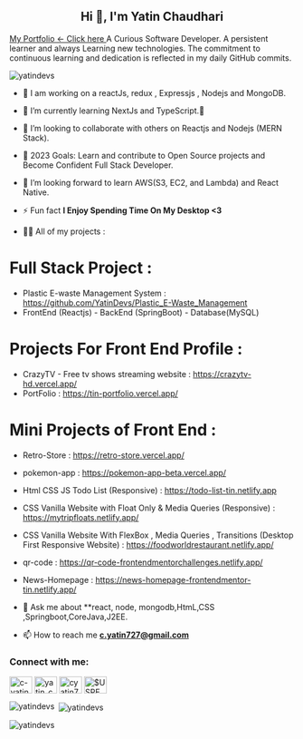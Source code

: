 <h2 align="center"> Hi 👋, I'm Yatin Chaudhari</h2> <a target="_blank" href="https://tin-portfolio.vercel.app/">My Portfolio <- Click here </a>
A Curious Software Developer.
A persistent learner and always Learning new technologies.
The commitment to continuous learning and dedication is reflected in my daily GitHub commits. 


<p align="left">
   <img src="https://komarev.com/ghpvc/?username=yatindevs&label=Profile%20views&color=0e75b6&style=flat" alt="yatindevs"/> 
</p>

- 🔭 I am working on a reactJs, redux , Expressjs , Nodejs and MongoDB.
- 🌱 I’m currently learning NextJs and TypeScript.😬
- 👯 I’m looking to collaborate with others on Reactjs and Nodejs (MERN Stack).
- 🥅 2023 Goals: Learn and contribute to Open Source projects and Become Confident Full Stack Developer.
- 🤔 I’m looking forward to learn AWS(S3, EC2, and Lambda) and React Native.

- ⚡ Fun fact **I Enjoy Spending Time On My Desktop <3**

- 👨‍💻 All of my projects :
# Full Stack Project :
  - Plastic E-waste Management System :  https://github.com/YatinDevs/Plastic_E-Waste_Management
  - FrontEnd (Reactjs) - BackEnd (SpringBoot) - Database(MySQL)


# Projects For Front End Profile :
- CrazyTV - Free tv shows streaming website : https://crazytv-hd.vercel.app/
- PortFolio : https://tin-portfolio.vercel.app/
   
# Mini Projects of Front End :
- Retro-Store : https://retro-store.vercel.app/
- pokemon-app : https://pokemon-app-beta.vercel.app/
- Html CSS JS Todo List (Responsive) : https://todo-list-tin.netlify.app
- CSS Vanilla Website with Float Only & Media Queries (Responsive) : https://mytripfloats.netlify.app/
- CSS Vanilla Website With FlexBox , Media Queries , Transitions (Desktop First Responsive Website) : https://foodworldrestaurant.netlify.app/
- qr-code :  https://qr-code-frontendmentorchallenges.netlify.app/
- News-Homepage :  https://news-homepage-frontendmentor-tin.netlify.app/
 
 
- 💬 Ask me about **react, node, mongodb,HtmL,CSS ,Springboot,CoreJava,J2EE.

- 📫 How to reach me **c.yatin727@gmail.com**


<h3 align="left">Connect with me:</h3>
<p align="left">
<a href="https://linkedin.com/in/c-yatin727" target="blank"><img align="center" src="https://raw.githubusercontent.com/rahuldkjain/github-profile-readme-generator/master/src/images/icons/Social/linked-in-alt.svg" alt="c-yatin727" height="30" width="40" /></a>
<a href="https://www.leetcode.com/yatin_chaudhari2" target="blank"><img align="center" src="https://raw.githubusercontent.com/rahuldkjain/github-profile-readme-generator/master/src/images/icons/Social/leet-code.svg" alt="yatin_chaudhari2" height="30" width="40" /></a>
<a href="https://auth.geeksforgeeks.org/user/cyatin727" target="blank"><img align="center" src="https://raw.githubusercontent.com/rahuldkjain/github-profile-readme-generator/master/src/images/icons/Social/geeks-for-geeks.svg" alt="cyatin727" height="30" width="40" /></a>
<a href="https://discord.gg/$USPENCETIN#8380" target="blank"><img align="center" src="https://raw.githubusercontent.com/rahuldkjain/github-profile-readme-generator/master/src/images/icons/Social/discord.svg" alt="$USPENCETIN#8380" height="30" width="40" /></a>
</p>
 <p><img align="left" src="https://github-readme-stats.vercel.app/api/top-langs?username=yatindevs&show_icons=true&locale=en&layout=compact" alt="yatindevs" /></p> 

 <p>&nbsp;<img align="center" src="https://github-readme-stats.vercel.app/api?username=yatindevs&show_icons=true&locale=en" alt="yatindevs" /></p> 

<p> <img align="center" src="https://github-readme-streak-stats.herokuapp.com/?user=yatindevs&" alt="yatindevs" /></p>

